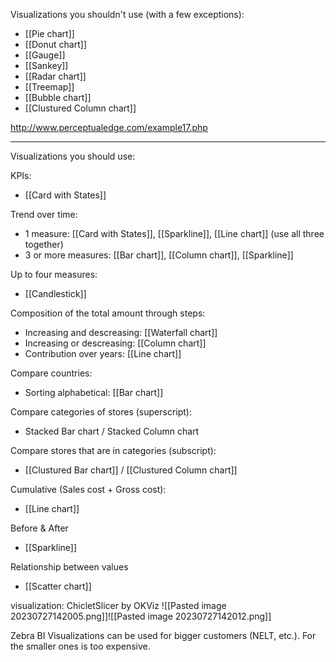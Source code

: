 Visualizations you shouldn't use (with a few exceptions):
- [[Pie chart]]
- [[Donut chart]]
- [[Gauge]]
- [[Sankey]]
- [[Radar chart]]
- [[Treemap]]
- [[Bubble chart]]
- [[Clustured Column chart]]

http://www.perceptualedge.com/example17.php


---

Visualizations you should use:

KPIs:
- [[Card with States]]

Trend over time:
- 1 measure: [[Card with States]], [[Sparkline]], [[Line chart]] (use all three together)
- 3 or more measures: [[Bar chart]], [[Column chart]], [[Sparkline]]

Up to four measures:
- [[Candlestick]]

Composition of the total amount through steps:
- Increasing and descreasing: [[Waterfall chart]]
- Increasing or descreasing: [[Column chart]]
- Contribution over years: [[Line chart]]

Compare countries:
- Sorting alphabetical: [[Bar chart]]

Compare categories of stores (superscript):
- Stacked Bar chart / Stacked Column chart

Compare stores that are in categories (subscript):
- [[Clustured Bar chart]] / [[Clustured Column chart]]

Cumulative (Sales cost + Gross cost):
- [[Line chart]]

Before & After
- [[Sparkline]]

Relationship between values
- [[Scatter chart]]

visualization: ChicletSlicer by OKViz
![[Pasted image 20230727142005.png]]![[Pasted image 20230727142012.png]]




Zebra BI Visualizations can be used for bigger customers (NELT, etc.). For the smaller ones is too expensive.


